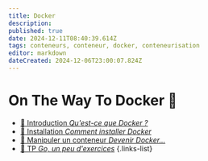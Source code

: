 ```yaml
---
title: Docker
description: 
published: true
date: 2024-12-11T08:40:39.614Z
tags: conteneurs, conteneur, docker, conteneurisation
editor: markdown
dateCreated: 2024-12-06T23:00:07.824Z
---
```


# On The Way To Docker 💪

- [🐳 Introduction *Qu'est-ce que Docker ?*](/docker/introduction)
- [🐳 Installation *Comment installer Docker*](/docker/installation)
- [🐳 Manipuler un conteneur *Devenir Docker...*](/docker/conteneur)
- [🐳 TP *Go, un peu d'exercices*](/docker/tp)
{.links-list}